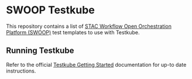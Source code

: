 # SWOOP Testkube

This repository contains a list of [STAC Workflow Open Orchestration Platform (SWOOP)](https://github.com/Element84/swoop) test templates to use with Testkube.


## Running Testkube
Refer to the official [Testkube Getting Started](https://docs.testkube.io/articles/getting-started-overview) documentation for up-to date instructions.

